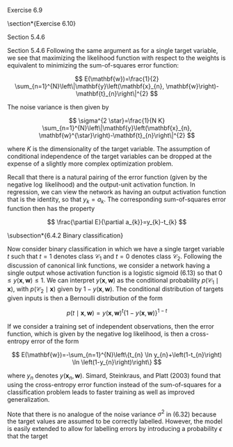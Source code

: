 Exercise 6.9

\section*{Exercise 6.10}

Section 5.4.6

Section 5.4.6
Following the same argument as for a single target variable, we see that maximizing the likelihood function with respect to the weights is equivalent to minimizing the sum-of-squares error function:

$$
E(\mathbf{w})=\frac{1}{2} \sum_{n=1}^{N}\left\|\mathbf{y}\left(\mathbf{x}_{n}, \mathbf{w}\right)-\mathbf{t}_{n}\right\|^{2}
$$

The noise variance is then given by

$$
\sigma^{2 \star}=\frac{1}{N K} \sum_{n=1}^{N}\left\|\mathbf{y}\left(\mathbf{x}_{n}, \mathbf{w}^{\star}\right)-\mathbf{t}_{n}\right\|^{2}
$$

where $K$ is the dimensionality of the target variable. The assumption of conditional independence of the target variables can be dropped at the expense of a slightly more complex optimization problem.

Recall that there is a natural pairing of the error function (given by the negative $\log$ likelihood) and the output-unit activation function. In regression, we can view the network as having an output activation function that is the identity, so that $y_{k}=a_{k}$. The corresponding sum-of-squares error function then has the property

$$
\frac{\partial E}{\partial a_{k}}=y_{k}-t_{k}
$$

\subsection*{6.4.2 Binary classification}

Now consider binary classification in which we have a single target variable $t$ such that $t=1$ denotes class $\mathcal{C}_{1}$ and $t=0$ denotes class $\mathcal{C}_{2}$. Following the discussion of canonical link functions, we consider a network having a single output whose activation function is a logistic sigmoid (6.13) so that $0 \leqslant y(\mathbf{x}, \mathbf{w}) \leqslant 1$. We can interpret $y(\mathbf{x}, \mathbf{w})$ as the conditional probability $p\left(\mathcal{C}_{1} \mid \mathbf{x}\right)$, with $p\left(\mathcal{C}_{2} \mid \mathbf{x}\right)$ given by $1-y(\mathbf{x}, \mathbf{w})$. The conditional distribution of targets given inputs is then a Bernoulli distribution of the form

$$
p(t \mid \mathbf{x}, \mathbf{w})=y(\mathbf{x}, \mathbf{w})^{t}\{1-y(\mathbf{x}, \mathbf{w})\}^{1-t}
$$

If we consider a training set of independent observations, then the error function, which is given by the negative log likelihood, is then a cross-entropy error of the form

$$
E(\mathbf{w})=-\sum_{n=1}^{N}\left\{t_{n} \ln y_{n}+\left(1-t_{n}\right) \ln \left(1-y_{n}\right)\right\}
$$

where $y_{n}$ denotes $y\left(\mathbf{x}_{n}, \mathbf{w}\right)$. Simard, Steinkraus, and Platt (2003) found that using the cross-entropy error function instead of the sum-of-squares for a classification problem leads to faster training as well as improved generalization.

Note that there is no analogue of the noise variance $\sigma^{2}$ in (6.32) because the target values are assumed to be correctly labelled. However, the model is easily extended to allow for labelling errors by introducing a probability $\epsilon$ that the target